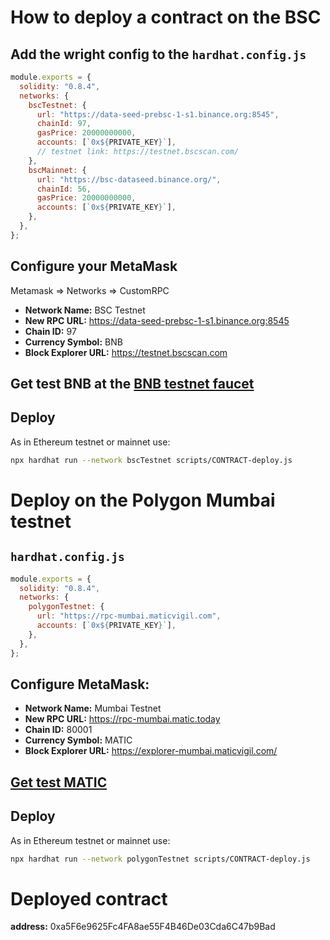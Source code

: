 # How to deploy a contract on the BSC

## Add the wright config to the `hardhat.config.js`

```js
module.exports = {
  solidity: "0.8.4",
  networks: {
    bscTestnet: {
      url: "https://data-seed-prebsc-1-s1.binance.org:8545",
      chainId: 97,
      gasPrice: 20000000000,
      accounts: [`0x${PRIVATE_KEY}`],
      // testnet link: https://testnet.bscscan.com/
    },
    bscMainnet: {
      url: "https://bsc-dataseed.binance.org/",
      chainId: 56,
      gasPrice: 20000000000,
      accounts: [`0x${PRIVATE_KEY}`],
    },
  },
};
```

## Configure your MetaMask

Metamask => Networks => CustomRPC

- **Network Name:** BSC Testnet
- **New RPC URL:** https://data-seed-prebsc-1-s1.binance.org:8545
- **Chain ID:** 97
- **Currency Symbol:** BNB
- **Block Explorer URL:** https://testnet.bscscan.com

## Get test BNB at the [BNB testnet faucet](https://testnet.binance.org/faucet-smart)

## Deploy

As in Ethereum testnet or mainnet use:

```zsh
npx hardhat run --network bscTestnet scripts/CONTRACT-deploy.js
```

# Deploy on the Polygon Mumbai testnet

## `hardhat.config.js`

```js
module.exports = {
  solidity: "0.8.4",
  networks: {
    polygonTestnet: {
      url: "https://rpc-mumbai.maticvigil.com",
      accounts: [`0x${PRIVATE_KEY}`],
    },
  },
};
```

## Configure MetaMask:

- **Network Name:** Mumbai Testnet
- **New RPC URL:** https://rpc-mumbai.matic.today
- **Chain ID:** 80001
- **Currency Symbol:** MATIC
- **Block Explorer URL:** https://explorer-mumbai.maticvigil.com/

## [Get test MATIC](https://faucet.matic.network/)

## Deploy

As in Ethereum testnet or mainnet use:

```zsh
npx hardhat run --network polygonTestnet scripts/CONTRACT-deploy.js
```

# Deployed contract

**address:** 0xa5F6e9625Fc4FA8ae55F4B46De03Cda6C47b9Bad
